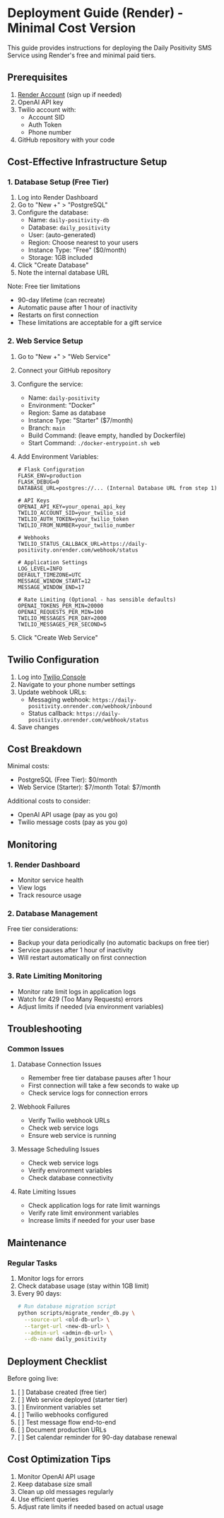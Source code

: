 # Deployment Guide (Render) - Minimal Cost Version

This guide provides instructions for deploying the Daily Positivity SMS Service using Render's free and minimal paid tiers.

## Prerequisites

1. [Render Account](https://render.com) (sign up if needed)
2. OpenAI API key
3. Twilio account with:
   - Account SID
   - Auth Token
   - Phone number
4. GitHub repository with your code

## Cost-Effective Infrastructure Setup

### 1. Database Setup (Free Tier)

1. Log into Render Dashboard
2. Go to "New +" > "PostgreSQL"
3. Configure the database:
   - Name: `daily-positivity-db`
   - Database: `daily_positivity`
   - User: (auto-generated)
   - Region: Choose nearest to your users
   - Instance Type: "Free" ($0/month)
   - Storage: 1GB included
4. Click "Create Database"
5. Note the internal database URL

Note: Free tier limitations
- 90-day lifetime (can recreate)
- Automatic pause after 1 hour of inactivity
- Restarts on first connection
- These limitations are acceptable for a gift service

### 2. Web Service Setup

1. Go to "New +" > "Web Service"
2. Connect your GitHub repository
3. Configure the service:
   - Name: `daily-positivity`
   - Environment: "Docker"
   - Region: Same as database
   - Instance Type: "Starter" ($7/month)
   - Branch: `main`
   - Build Command: (leave empty, handled by Dockerfile)
   - Start Command: `./docker-entrypoint.sh web`

4. Add Environment Variables:
   ```
   # Flask Configuration
   FLASK_ENV=production
   FLASK_DEBUG=0
   DATABASE_URL=postgres://... (Internal Database URL from step 1)

   # API Keys
   OPENAI_API_KEY=your_openai_api_key
   TWILIO_ACCOUNT_SID=your_twilio_sid
   TWILIO_AUTH_TOKEN=your_twilio_token
   TWILIO_FROM_NUMBER=your_twilio_number

   # Webhooks
   TWILIO_STATUS_CALLBACK_URL=https://daily-positivity.onrender.com/webhook/status

   # Application Settings
   LOG_LEVEL=INFO
   DEFAULT_TIMEZONE=UTC
   MESSAGE_WINDOW_START=12
   MESSAGE_WINDOW_END=17

   # Rate Limiting (Optional - has sensible defaults)
   OPENAI_TOKENS_PER_MIN=20000
   OPENAI_REQUESTS_PER_MIN=100
   TWILIO_MESSAGES_PER_DAY=2000
   TWILIO_MESSAGES_PER_SECOND=5
   ```

5. Click "Create Web Service"

## Twilio Configuration

1. Log into [Twilio Console](https://console.twilio.com)
2. Navigate to your phone number settings
3. Update webhook URLs:
   - Messaging webhook: `https://daily-positivity.onrender.com/webhook/inbound`
   - Status callback: `https://daily-positivity.onrender.com/webhook/status`
4. Save changes

## Cost Breakdown

Minimal costs:
- PostgreSQL (Free Tier): $0/month
- Web Service (Starter): $7/month
Total: $7/month

Additional costs to consider:
- OpenAI API usage (pay as you go)
- Twilio message costs (pay as you go)

## Monitoring

### 1. Render Dashboard
- Monitor service health
- View logs
- Track resource usage

### 2. Database Management
Free tier considerations:
- Backup your data periodically (no automatic backups on free tier)
- Service pauses after 1 hour of inactivity
- Will restart automatically on first connection

### 3. Rate Limiting Monitoring
- Monitor rate limit logs in application logs
- Watch for 429 (Too Many Requests) errors
- Adjust limits if needed (via environment variables)

## Troubleshooting

### Common Issues

1. Database Connection Issues
   - Remember free tier database pauses after 1 hour
   - First connection will take a few seconds to wake up
   - Check service logs for connection errors

2. Webhook Failures
   - Verify Twilio webhook URLs
   - Check web service logs
   - Ensure web service is running

3. Message Scheduling Issues
   - Check web service logs
   - Verify environment variables
   - Check database connectivity

4. Rate Limiting Issues
   - Check application logs for rate limit warnings
   - Verify rate limit environment variables
   - Increase limits if needed for your user base

## Maintenance

### Regular Tasks

1. Monitor logs for errors
2. Check database usage (stay within 1GB limit)
3. Every 90 days:
   ```bash
   # Run database migration script
   python scripts/migrate_render_db.py \
     --source-url <old-db-url> \
     --target-url <new-db-url> \
     --admin-url <admin-db-url> \
     --db-name daily_positivity
   ```

## Deployment Checklist

Before going live:
1. [ ] Database created (free tier)
2. [ ] Web service deployed (starter tier)
3. [ ] Environment variables set
4. [ ] Twilio webhooks configured
5. [ ] Test message flow end-to-end
6. [ ] Document production URLs
7. [ ] Set calendar reminder for 90-day database renewal

## Cost Optimization Tips

1. Monitor OpenAI API usage
2. Keep database size small
3. Clean up old messages regularly
4. Use efficient queries
5. Adjust rate limits if needed based on actual usage
